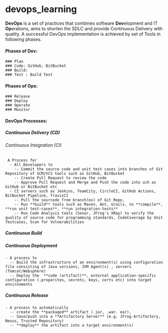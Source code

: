 # devops_learning
**DevOps** is a set of practices that combines software **Dev**elopment and IT **Op**erations, aims to shorten the SDLC and provide Continuous Delivery with quality. A successful DevOps implementation is achieved by set of Tools in following phases.
 
  #### Phases of Dev: 
    ### Plan
    ### Code: GitHub, BitBucket
    ### Build: 
    ### Test : Build Test
  #### Phases of Ops:
    ### Release
    ### Deploy
    ### Operate
    ### Monitor
    
  #### DevOps Processes:
   ##### Continuous Delivery (CD)
   ###### Continuous Integration (CI)
     A Process for
      - All Developers to
        -- Commit the source code and unit test cases into branches of Git Repository of SCM/VCS tools such as GitHub, BitBucket
        -- Create Pull Request to review the code
        -- Approve Pull Request and Merge and Push the code into uch as GitHub or BitBucket etc
      - CI servers such as Jenkins, TeamCity, CircleCI, GitHub Actions, BitBucket Pipeline, TravisCI 
        -- Pull the sourcode from branch(es) of Git Repo, 
        -- Run **build** tools such as Maven, Ant, Grails, to **compile**, **run unit test-cases**, **run integration-tests**
        -- Run Code Analysis tools (Sonar, JFrog's XRay) to verify the quality of source code for programming standards, CodeCoverage by Unit Testcases, Scan for Vulnerabilities
  ##### Continuous Build
  ##### Continuous Deployment
    - A process to
      -- Build the infrastructure of an environment(s) using configuration file consisting of Java versions, JVM Agent(s) , servers (Tomcat/Websphere)
      -- Deploy the  **code (artifact)**, external application-specific configuration (.properites, secrets, keys, certs etc) into target environments
  ##### Continuous Release 
 
    - A process to automatically 
      -- create the **packaged** artifact (.jar, .war. ear), 
      -- Save/push into a **Artifactory Server** (e.g. JFrog Artifactory, Nexus, Trusted Repository)
      -- **deploy** the artifact into a target environment(s)
    
    
    

